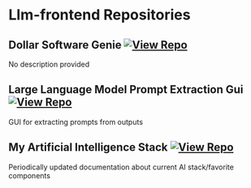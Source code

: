 # Llm-frontend Repositories

## Dollar Software Genie [![View Repo](https://img.shields.io/badge/view-repo-green)](https://github.com/danielrosehill/Dollar-Software-Genie)
No description provided

## Large Language Model Prompt Extraction Gui [![View Repo](https://img.shields.io/badge/view-repo-green)](https://github.com/danielrosehill/LLM-Prompt-Extraction-GUI)
GUI for extracting prompts from outputs

## My Artificial Intelligence Stack [![View Repo](https://img.shields.io/badge/view-repo-green)](https://github.com/danielrosehill/My-AI-Stack)
Periodically updated documentation about current AI stack/favorite components

